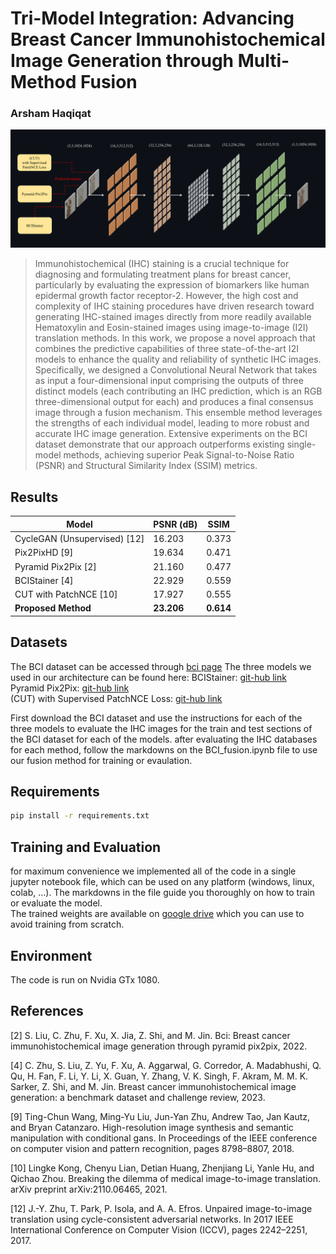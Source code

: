 # Tri-Model Integration: Advancing Breast Cancer Immunohistochemical Image Generation through Multi-Method Fusion
### Arsham Haqiqat

![model illustration](./illustration.png)

> Immunohistochemical (IHC) staining is a crucial technique for diagnosing and formulating treatment plans for breast cancer, particularly by evaluating the expression of biomarkers like human epidermal growth factor receptor-2. However, the high cost and complexity of IHC staining procedures have driven research toward generating IHC-stained images directly from more readily available Hematoxylin and Eosin-stained images using image-to-image (I2I) translation methods. In this work, we propose a novel approach that combines the predictive capabilities of three state-of-the-art I2I models to enhance the quality and reliability of synthetic IHC images. Specifically, we designed a Convolutional Neural Network that takes as input a four-dimensional input comprising the outputs of three distinct models (each contributing an IHC prediction, which is an RGB three-dimensional output for each) and produces a final consensus image through a fusion mechanism. This ensemble method leverages the strengths of each individual model, leading to more robust and accurate IHC image generation. Extensive experiments on the BCI dataset demonstrate that our approach outperforms existing single-model methods, achieving superior Peak Signal-to-Noise Ratio (PSNR) and Structural Similarity Index (SSIM) metrics.

## Results

| Model                       | PSNR (dB) | SSIM  |
|-----------------------------|-----------|-------|
| CycleGAN (Unsupervised) [12] | 16.203    | 0.373 |
| Pix2PixHD [9]               | 19.634    | 0.471 |
| Pyramid Pix2Pix [2]         | 21.160    | 0.477 |
| BCIStainer [4]              | 22.929    | 0.559 |
| CUT with PatchNCE [10]       | 17.927    | 0.555 |
| **Proposed Method**        | **23.206**| **0.614** |

## Datasets

The BCI dataset can be accessed through [bci page](https://bupt-ai-cz.github.io/BCI/)
The three models we used in our architecture can be found here:
BCIStainer: [git-hub link](https://github.com/quqixun/BCIStainer)  
Pyramid Pix2Pix: [git-hub link](https://github.com/bupt-ai-cz/BCI)  
(CUT) with Supervised PatchNCE Loss: [git-hub link](https://github.com/lifangda01/AdaptiveSupervisedPatchNCE)  

First download the BCI dataset and use the instructions for each of the three models to evaluate the IHC images for the train and test sections of the BCI dataset for each of the models.
after evaluating the IHC databases for each method, follow the markdowns on the BCI_fusion.ipynb file to use our fusion method for training or evaulation.

## Requirements

```bash
pip install -r requirements.txt
```
## Training and Evaluation
for maximum convenience we implemented all of the code in a single jupyter notebook file, which can be used on any platform (windows, linux, colab, ...). The markdowns in the file guide you thoroughly on how to train or evaluate the model.  
The trained weights are available on [google drive](https://drive.google.com/file/d/10ExdloXP4sc3zecVKtOJaR8QViO6sHPp/view?usp=sharing) which you can use to avoid training from scratch.   

## Environment

The code is run on Nvidia GTx 1080.

## References

[2]   S. Liu, C. Zhu, F. Xu, X. Jia, Z. Shi, and M. Jin. Bci: Breast cancer immunohistochemical image generation through pyramid pix2pix, 2022.

[4] 	C. Zhu, S. Liu, Z. Yu, F. Xu, A. Aggarwal, G. Corredor, A. Madabhushi, Q. Qu, H. Fan, F. Li, Y. Li, X. Guan, Y. Zhang, V. K. Singh, F. Akram, M. M. K. Sarker, Z. Shi, and M. Jin. Breast cancer immunohistochemical image generation: a benchmark dataset and challenge review, 2023.

[9]	  Ting-Chun Wang, Ming-Yu Liu, Jun-Yan Zhu, Andrew Tao, Jan Kautz, and Bryan Catanzaro. High-resolution image synthesis and semantic manipulation with conditional gans. In Proceedings of the IEEE conference on computer vision and pattern recognition, pages 8798–8807, 2018.

[10]	Lingke Kong, Chenyu Lian, Detian Huang, Zhenjiang Li, Yanle Hu, and Qichao Zhou. Breaking the dilemma of medical image-to-image translation. arXiv preprint arXiv:2110.06465, 2021.

[12]	J.-Y. Zhu, T. Park, P. Isola, and A. A. Efros. Unpaired image-to-image translation using cycle-consistent adversarial networks. In 2017 IEEE International Conference on Computer Vision (ICCV), pages 2242–2251, 2017.




